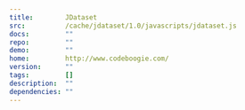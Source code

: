 ```yaml
---
title:        JDataset
src:          /cache/jdataset/1.0/javascripts/jdataset.js
docs:         ""
repo:         ""
demo:         ""
home:         http://www.codeboogie.com/
version:      ""
tags:         []
description:  ""
dependencies: ""
---
```


